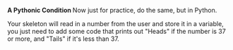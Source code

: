<b> A Pythonic Condition </b>
Now just for practice, do the same, but in Python.

Your skeleton will read in a number from the user and store it in a variable, you just need to add some code that prints out "Heads" if the number is 37 or more, and "Tails" if it's less than 37.